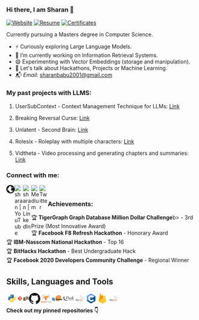 ### Hi there, I am Sharan 👋

[![Website](https://img.shields.io/website?label=Portfolio&style=for-the-badge&url=https%3A%2F%2Fcodestackr.com)](https://sharan-babu.github.io) 
[![Resume](https://img.shields.io/website?label=Resume&style=for-the-badge&url=https%3A%2F%2Fcodestackr.com)](https://drive.google.com/file/d/1WiggB27Fvxaipq2EC4ULqpMA7OsxvlpL/view) 
[![Certificates](https://img.shields.io/website?label=Certificates&style=for-the-badge&url=https%3A%2F%2Fcodestackr.com)](https://drive.google.com/drive/folders/1UW60hjMCKVmR_2KxrkwtZi_4AgwU2ars?usp=sharing)

Currently pursuing a Masters degree in Computer Science.   
- ⚡ Curiously exploring Large Language Models.
- 🔭 I’m currently working on Information Retrieval Systems.
- :smile: Experimenting with Vector Embeddings (storage and manipulation).
- 💬 Let's talk about Hackathons, Projects or Machine Learning.
- :mailbox_with_mail:<i> Email</i>:  [sharanbabu2001@gmail.com](mailto:sharanbabu2001@gmail.com)

### My past projects with LLMS:
1. UserSubContext - Context Management Technique for LLMs: [Link](https://github.com/Sharan-Babu/UserSubContext)

2. Breaking Reversal Curse: [Link](https://x.com/sharanbabu2001/status/1763334666906657051?s=20)
   
3. Unlatent - Second Brain: [Link](https://www.youtube.com/watch?v=AlAXKjClkPI&pp=ygUIdW5sYXRlbnQ%3D)

4. Rolesix - Roleplay with multiple characters: [Link](https://www.loom.com/share/3ca08c287241420281101d726393c440?sid=bc2f7b93-9d05-4bd2-88d8-940f33dcb442)

5. Vidtheta - Video processing and generating chapters and summaries: [Link](https://devpost.com/software/vidtheta)




   
### Connect with me:

[<img align="left" alt="sharan-babu.github.io" width="22px" src="https://raw.githubusercontent.com/iconic/open-iconic/master/svg/globe.svg" />][website]
[<img align="left" alt="sharan | YouTube" width="22px" src="https://cdn.jsdelivr.net/npm/simple-icons@v3/icons/youtube.svg" />][youtube]
[<img align="left" alt="sharan | LinkedIn" width="22px" src="https://cdn.jsdelivr.net/npm/simple-icons@v3/icons/linkedin.svg" />][linkedin]
[<img align="left" alt="Medium" width="22px" src="https://cdn.jsdelivr.net/npm/simple-icons@v3/icons/medium.svg" />][medium]
[<img align="left" alt="Twitter" width="22px" src="https://cdn.jsdelivr.net/npm/simple-icons@v3/icons/twitter.svg" />][twitter]

[website]:https://sharan-babu.github.io
[webdevplaylist]:https://sharan-babu.github.io
[youtube]:https://www.youtube.com/channel/UC6rcxJf-GLoLT19PpYdL1mw
[linkedin]:https://www.linkedin.com/in/sharan-babu-39a757197/
[medium]:https://medium.com/@sharanbabu2001
[resume]:https://www.slideshare.net/BabuSharan1/sharan-babu-resume
[twitter]:https://twitter.com/sharanbabu2001
<br>
### Achievements:
:trophy: <b>TigerGraph Graph Database Million Dollar Challenge</b>b> - 3rd Prize (Most Innovative Award)<br>
:trophy: <b>Facebook F8 Refresh Hackathon</b> - Honorary Award<br>
:trophy: <b>IBM-Nasscom National Hackathon</b> - Top 16<br>
:trophy: <b>BitHacks Hackathon</b> - Best Undergraduate Hack<br>
:trophy: <b>Facebook 2020 Developers Community Challenge</b> - Regional Winner
<br>
## Skills, Languages and Tools
[<img align="left" alt="Python" width="30px" src="https://raw.githubusercontent.com/github/explore/80688e429a7d4ef2fca1e82350fe8e3517d3494d/topics/python/python.png" />][website]
[<img align="left" alt="Git" width="30px" src="https://raw.githubusercontent.com/github/explore/80688e429a7d4ef2fca1e82350fe8e3517d3494d/topics/git/git.png" />][webdevplaylist]
[<img align="left" alt="GitHub" width="30px" src="https://raw.githubusercontent.com/github/explore/78df643247d429f6cc873026c0622819ad797942/topics/github/github.png" />][website]
[<img align="left" alt="GitHub" width="30px" src="https://raw.githubusercontent.com/github/explore/80688e429a7d4ef2fca1e82350fe8e3517d3494d/topics/tensorflow/tensorflow.png" />][website]
[<img align="left" alt="GitHub" width="30px" src="https://raw.githubusercontent.com/github/explore/80688e429a7d4ef2fca1e82350fe8e3517d3494d/topics/scikit-learn/scikit-learn.png" />][website]
[<img align="left" alt="GitHub" width="30px" src="https://raw.githubusercontent.com/github/explore/80688e429a7d4ef2fca1e82350fe8e3517d3494d/topics/flask/flask.png" />][website]
[<img align="left" alt="GitHub" width="30px" src="https://raw.githubusercontent.com/github/explore/80688e429a7d4ef2fca1e82350fe8e3517d3494d/topics/mysql/mysql.png" />][website]

[<img align="left" alt="GitHub" width="30px" src="https://raw.githubusercontent.com/github/explore/80688e429a7d4ef2fca1e82350fe8e3517d3494d/topics/c/c.png" />][website]
[<img align="left" alt="GitHub" width="30px" src="https://raw.githubusercontent.com/github/explore/80688e429a7d4ef2fca1e82350fe8e3517d3494d/topics/firebase/firebase.png" />][website]

[<img align="left" alt="GitHub" width="30px" src="https://raw.githubusercontent.com/github/explore/80688e429a7d4ef2fca1e82350fe8e3517d3494d/topics/mysql/mysql.png" />][website]
<br>
#### Check out my pinned repositories :point_down:
